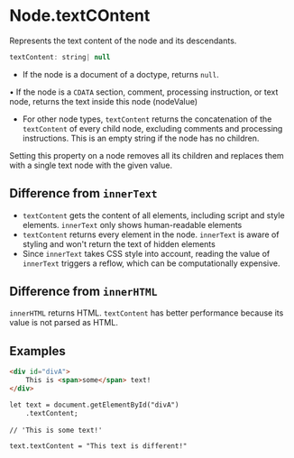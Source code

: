 # Node.textCOntent

Represents the text content of the node and its descendants.

```js
textContent: string| null
```

* If the node is a document of a doctype, returns `null`.

• If the node is a `CDATA` section, comment, processing instruction, or text node, returns the text inside this node (nodeValue)

* For other node types, `textContent` returns the concatenation of the `textContent` of every child node, excluding comments and processing instructions. This is an empty string if the node has no children.

Setting this property on a node removes all its children and replaces them with a single text node with the given value.

## Difference from `innerText`

* `textContent` gets the content of all elements, including script and style elements. `innerText` only shows human-readable elements
* `textContent` returns every element in the node. `innerText` is aware of styling and won't return the text of hidden elements
* Since `innerText` takes CSS style into account, reading the value of `innerText` triggers a reflow, which can be computationally expensive.

## Difference from `innerHTML`

`innerHTML` returns HTML. `textContent` has better performance because its value is not parsed as HTML.

## Examples

```html
<div id="divA">
    This is <span>some</span> text!
</div>

let text = document.getElementById("divA")
    .textContent;
    
// 'This is some text!'

text.textContent = "This text is different!"
```

